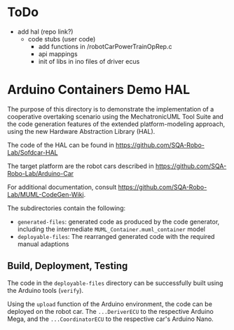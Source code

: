 # ToDo

* add hal (repo link?)
    * code stubs (user code)
        * add functions in /robotCarPowerTrainOpRep.c
        * api mappings
        * init of libs in ino files of driver ecus

# Arduino Containers Demo HAL

The purpose of this directory is to demonstrate the implementation of a cooperative overtaking scenario using the MechatronicUML Tool Suite and the code generation features of the extended platform-modeling approach, using the new Hardware Abstraction Library (HAL).

The code of the HAL can be found in https://github.com/SQA-Robo-Lab/Sofdcar-HAL

The target platform are the robot cars described in https://github.com/SQA-Robo-Lab/Arduino-Car

For additional documentation, consult https://github.com/SQA-Robo-Lab/MUML-CodeGen-Wiki. 

The subdirectories contain the following:
* ```generated-files```: generated code as produced by the code generator, including the intermediate ```MUML_Container.muml_container``` model
* ```deployable-files```: The rearranged generated code with the required manual adaptions

## Build, Deployment, Testing

The code in the ```deployable-files``` directory can be successfully built using the Arduino tools (```verify```).

Using the ```upload``` function of the Arduino environment, the code can be deployed on the robot car. The ```...DeriverECU``` to the respective Arduino Mega, and the ```...CoordinatorECU``` to the respective car's Arduino Nano.